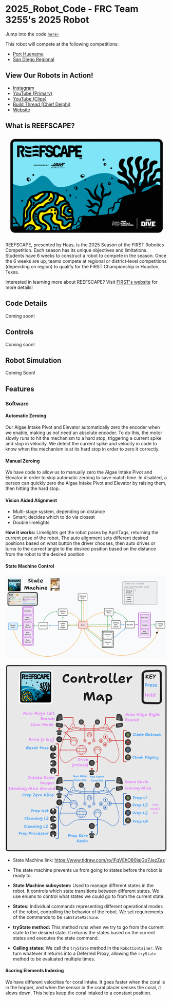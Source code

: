 # 2025_Robot_Code - FRC Team 3255's 2025 Robot
Jump into the code [`here!`](src/main/java/frc/robot)


This robot will compete at the following competitions: 
- [Port Hueneme](https://www.thebluealliance.com/event/2025caph)
- [San Diego Regional](https://www.thebluealliance.com/event/2025casd)


## View Our Robots in Action!
- [Instagram](https://www.instagram.com/frcteam3255/) 
- [YouTube (Primary)](https://www.youtube.com/@FRC3255)
- [YouTube (Clips)](https://www.youtube.com/@FRC3255Clips)
- [Build Thread (Chief Delphi)](https://www.chiefdelphi.com/t/frc-3255-supernurds-2025-build-thread/477499)
- [Website](https://supernurds.com)

## What is REEFSCAPE?
![Crescendo Banner](assets/fd_frc_reefscape_wallpaper.png)

REEFSCAPE, presented by Haas, is the 2025 Season of the FIRST Robotics Competition. Each season has its unique objectives and limitations. 
Students have 6 weeks to construct a robot to compete in the season. Once the 6 weeks are up, teams compete at regional or district-level 
competitions (depending on region) to qualify for the FIRST Championship in Houston, Texas.

Interested in learning more about REEFSCAPE? Visit [FIRST's website](https://www.firstinspires.org/robotics/frc/game-and-season) for more details!

## Code Details
Coming soon!
  
## Controls
Coming soon!

## Robot Simulation
Coming Soon!


## Features

### Software

#### Automatic Zeroing
Our Algae Intake Pivot and Elevator automatically zero the encoder when we enable, making us not need an absolute encoder. To do this, the motor slowly runs to hit the mechanism to a hard stop, triggering a current spike and stop in velocity. We detect the current spike and velocity in code to know when the mechanism is at its hard stop in order to zero it correctly.

#### Manual Zeroing
We have code to allow us to manually zero the Algae Intake Pivot and Elevator in order to skip automatic zeroing to save match time. In disabled, a person can quickly zero the Algae Intake Pivot and Elevator by raising them, then hitting the hard stop.

#### Vision Aided Alignment
- Multi-stage system, depending on distance
- Smart; decides which to do via closest
- Double limelights

**How it works:** Limelights get the robot poses by AprilTags, returning the current pose of the robot. The auto alignment sets different desired positions based on what button the driver chooses, then auto drives or turns to the correct angle to the desired position based on the distance from the robot to the desired position.

#### State Machine Control
![State Machine](assets\2025_statemachine.png)

![Controller Map](assets\2025_controllermap.png)

- State Machine link: https://www.tldraw.com/ro/lFqVEhO80IajGo7JezZaz

- The state machine prevents us from going to states before the robot is ready to.

- **State Machine subsystem:** Used to manage different states in the robot. It controls which state transitions between different states. We use enums to control what states we could go to from the current state.
- **States:** Individual commands representing different operational modes of the robot, controlling the behavior of the robot. We set requirements of the commands to be `subStateMachine`.
- **tryState method:** This method runs when we try to go from the current state to the desired state. It returns the states based on the current states and executes the state command.
- **Calling states:** We call the `tryState` method in the `RobotContainer`. We turn whatever it returns into a Deferred Proxy, allowing the `tryState` method to be evaluated multiple times.

#### Scoring Elements Indexing
We have different velocities for coral intake. It goes faster when the coral is in the hopper, and when the sensor in the coral placer senses the coral, it slows down. This helps keep the coral intaked to a constant position.
